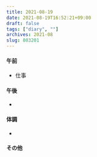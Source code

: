 ```yaml
---
title: 2021-08-19
date: 2021-08-19T16:52:21+09:00
draft: false
tags: ["diary", ""]
archives: 2021-08
slug: 803201
---
```

#### 午前
- 仕事
#### 午後
- 
#### 体調
- 
#### その他
